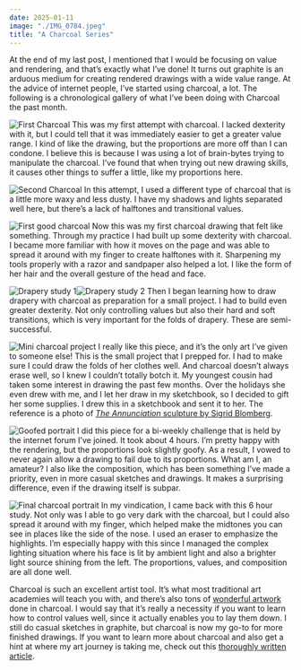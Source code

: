 ```yaml
---
date: 2025-01-11
image: "./IMG_0784.jpeg"
title: "A Charcoal Series"
---
```

At the end of my last post, I mentioned that I would be focusing on value and rendering, and that’s exactly what I’ve done! It turns out graphite is an arduous medium for creating rendered drawings with a wide value range. At the advice of internet people, I’ve started using charcoal, a lot. The following is a chronological gallery of what I’ve been doing with Charcoal the past month.

![First Charcoal](../../assets/charcoalSeries/IMG_0413.jpeg)<!-- {"width":322} -->
This was my first attempt with charcoal. I lacked dexterity with it, but I could tell that it was immediately easier to get a greater value range. I kind of like the drawing, but the proportions are more off than I can condone. I believe this is because I was using a lot of brain-bytes trying to manipulate the charcoal. I’ve found that when trying out new drawing skills, it causes other things to suffer a little, like my proportions here.

![Second Charcoal](../../assets/charcoalSeries/IMG_20241219_0005.jpeg)<!-- {"width":371} -->
In this attempt, I used a different type of charcoal that is a little more waxy and less dusty. I have my shadows and lights separated well here, but there’s a lack of halftones and transitional values.

![First good charcoal](../../assets/charcoalSeries/IMG_0623.jpeg)<!-- {"width":522} -->
Now this was my first charcoal drawing that felt like something. Through my practice I had built up some dexterity with charcoal. I became more familiar with how it moves on the page and was able to spread it around with my finger to create halftones with it. Sharpening my tools properly with a razor and sandpaper also helped a lot. I like the form of her hair and the overall gesture of the head and face.

![Drapery study 1](../../assets/charcoalSeries/IMG_0716.jpeg)<!-- {"width":322} -->![Drapery study 2](../../assets/charcoalSeries/IMG_0725.jpeg)<!-- {"width":297} -->
Then I began learning how to draw drapery with charcoal as preparation for a small project. I had to build even greater dexterity. Not only controlling values but also their hard and soft transitions, which is very important for the folds of drapery. These are semi-successful.

![Mini charcoal project](../../assets/charcoalSeries/IMG_0737.jpeg)
I really like this piece, and it’s the only art I’ve given to someone else! This is the small project that I prepped for. I had to make sure I could draw the folds of her clothes well. And charcoal doesn’t always erase well, so I knew I couldn’t totally botch it. My youngest cousin had taken some interest in drawing the past few months. Over the holidays she even drew with me, and I let her draw in my sketchbook, so I decided to gift her some supplies. I drew this in a sketchbook and sent it to her. The reference is a photo of [*The Annunciation* sculpture by Sigrid Blomberg](https://swedishmuseum.org/2021/05/21/the-annunciation/). 

![Goofed portrait](../../assets/charcoalSeries/IMG_0763.jpeg)
I did this piece for a bi-weekly challenge that is held by the internet forum I’ve joined. It took about 4 hours. I’m pretty happy with the rendering, but the proportions look slightly goofy. As a result, I vowed to never again allow a drawing to fail due to its proportions. What am I, an amateur? I also like the composition, which has been something I’ve made a priority, even in more casual sketches and drawings. It makes a surprising difference, even if the drawing itself is subpar.

![Final charcoal portrait](../../assets/charcoalSeries/IMG_0784.jpeg)
In my vindication, I came back with this 6 hour study. Not only was I able to go very dark with the charcoal, but I could also spread it around with my finger, which helped make the midtones you can see in places like the side of the nose. I used an eraser to emphasize the highlights. I’m especially happy with this since I managed the complex lighting situation where his face is lit by ambient light and also a brighter light source shining from the left. The proportions, values, and composition are all done well.

Charcoal is such an excellent artist tool. It’s what most traditional art academies will teach you with, and there’s also tons of [wonderful artwork](https://npg.si.edu/exhibition/john-singer-sargent-portraits-charcoal) done in charcoal. I would say that it’s really a necessity if you want to learn how to control values well, since it actually enables you to lay them down. I still do casual sketches in graphite, but charcoal is now my go-to for more finished drawings. If you want to learn more about charcoal and also get a hint at where my art journey is taking me, check out this [thoroughly written article](https://anthonywaichulis.com/charcoalpastel-vs-graphite-as-a-precursor-to-oil-painting/).

